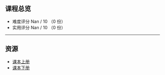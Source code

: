 ## 课程总览  
- 难度评分 Nan / 10 （0 份）  
- 实用评分 Nan / 10 （0 份）  

---

## 资源  
- [课本上册](https://file.uhsea.com/2403/91969db2f45d7e6b23ff63c167d6102aVT.pdf)  
- [课本下册](https://file.uhsea.com/2403/0a1ce9bb31d1f0005ced573662179108F9.pdf)  